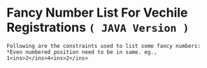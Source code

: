 # Fancy Number List For Vechile Registrations `( JAVA Version )`

	Following are the constraints used to list some fancy numbers:
	*Even numbered position need to be in same. eg., 1<ins>2</ins>4<ins>2</ins>
